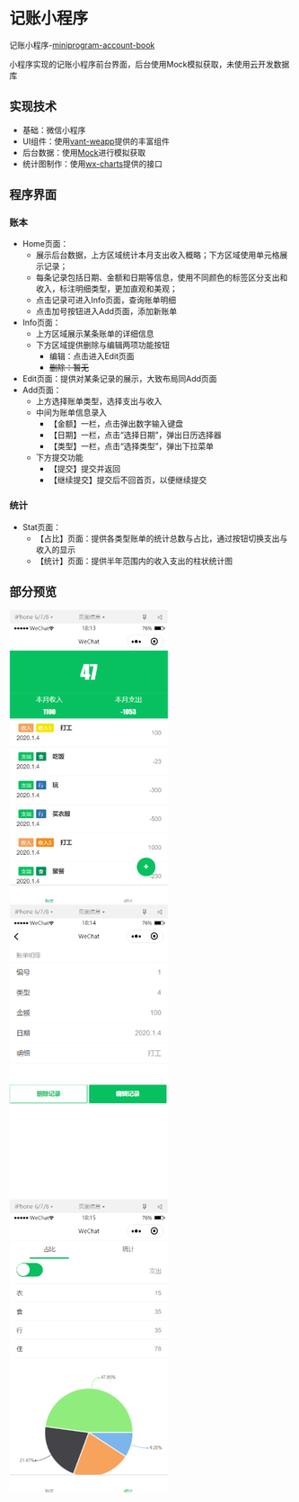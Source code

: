 # 记账小程序

记账小程序-[miniprogram-account-book](https://github.com/Jan30chen/miniprogram-account-book)

小程序实现的记账小程序前台界面，后台使用Mock模拟获取，未使用云开发数据库

## 实现技术

+ 基础：微信小程序
+ UI组件：使用[vant-weapp](https://github.com/youzan/vant-weapp)提供的丰富组件
+ 后台数据：使用[Mock](https://github.com/nuysoft/Mock)进行模拟获取
+ 统计图制作：使用[wx-charts](https://github.com/xiaolin3303/wx-charts)提供的接口

## 程序界面

### 账本

+ Home页面：
  + 展示后台数据，上方区域统计本月支出收入概略；下方区域使用单元格展示记录；
  + 每条记录包括日期、金额和日期等信息，使用不同颜色的标签区分支出和收入，标注明细类型，更加直观和美观；
  + 点击记录可进入Info页面，查询账单明细
  + 点击加号按钮进入Add页面，添加新账单
+ Info页面：
  + 上方区域展示某条账单的详细信息
  + 下方区域提供删除与编辑两项功能按钮
    + 编辑：点击进入Edit页面
    + ~~删除：暂无~~
+ Edit页面：提供对某条记录的展示，大致布局同Add页面
+ Add页面：
  + 上方选择账单类型，选择支出与收入
  + 中间为账单信息录入
    + 【金额】一栏，点击弹出数字输入键盘
    + 【日期】一栏，点击“选择日期”，弹出日历选择器
    + 【类型】一栏，点击“选择类型”，弹出下拉菜单
  + 下方提交功能
    + 【提交】提交并返回
    + 【继续提交】提交后不回首页，以便继续提交

### 统计

+ Stat页面：
  + 【占比】页面：提供各类型账单的统计总数与占比，通过按钮切换支出与收入的显示
  + 【统计】页面：提供半年范围内的收入支出的柱状统计图

## 部分预览

<img src=".\img\Home.png" style="zoom:60%;" /><img src=".\img\Info.png" style="zoom:60%;" /><img src=".\img\stat1.png" style="zoom:60%;" />



